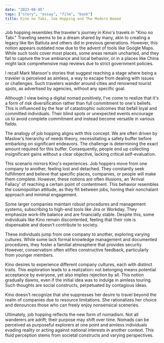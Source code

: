 ```yaml
---
date: "2023-08-05"
tags: ["story", "essay", "film", "book"]
title: Kino no Tabi, Job Hopping and The Modern Nomad
---
```


Job hopping resembles the traveler's journey in Kino's travels in "Kino no Tabi." Traveling seems to be a dream shared by many, akin to creating a legacy like Ibn Battuta and others did in previous generations. However, this notion appears outdated now due to the advent of tools like Google Maps. While such tools cover most places, some areas remain uncharted, and they fail to capture the true ambiance and local behavior, or in a places like China might lack comprehensive map reviews due to strict government policies.

I recall Mark Manson's stories that suggest reaching a stage where being a traveler is perceived as aimless, a way to escape from dealing with issues or challenges. Such travelers wander around cities and renowned tourist spots, as advertised by agencies, without any specific goal.

Although I view being a digital nomad positively, I've come to realize that it's a form of risk diversification rather than full commitment to one's beliefs. This is influenced by the fear of catastrophic outcomes that befall loyal and committed individuals. Their blind spots or unexpected events encourage us to avoid complete commitment and instead become versatile in various fields.

The analogy of job hopping aligns with this concept. We are often driven by Maslow's hierarchy of needs theory, necessitating a safety buffer before embarking on significant endeavors. The challenge is determining the exact amount required for this buffer. Consequently, people end up collecting insignificant gains without a clear objective, lacking critical self-evaluation.

This scenario mirrors Kino's experiences. Job hoppers move from one company to another, feeling lost and detached. They constantly seek fulfillment and believe that specific places, companies, or people will make them complete. However, these notions are often illusions, an 'Arrival Fallacy' of reaching a certain point of contentment. This behavior resembles the cosmopolitan attitude, as they flit between jobs, honing their nonchalant approach and minimal engagement.

Some larger companies maintain robust procedures and management systems, subscribing to high-end tools like Jira or Workday. They emphasize work-life balance and are financially stable. Despite this, some individuals like Kino remain discontented, feeling that their role is dispensable and doesn't contribute to society.

These individuals jump from one company to another, exploring varying cultures. While some lack formal knowledge management and documented procedures, they foster a familial atmosphere that provides security. However, conservatism often stifles constructive feedback, particularly from younger members.

Kino desires to experience different company cultures, each with distinct traits. This exploration leads to a realization: not belonging means potential acceptance by everyone, yet also implies rejection by all. This notion gradually dawns, even if the initial idea was to indulge in aimless touring. Such thoughts are social constructs, perpetuated by contagious ideas.

Kino doesn't recognize that she suppresses her desire to travel beyond the realm of companies due to resource limitations. She rationalizes her choice and denounces those who can freely enjoy nonsensical sceneries.

Ultimately, job hopping reflects the new form of nomadism. Not all wanderers are adrift; their purpose may shift over time. Nomads can be perceived as purposeful explorers at one point and aimless individuals evading reality or acting against national interests in another context. This fluid perception stems from societal constructs and varying perspectives.